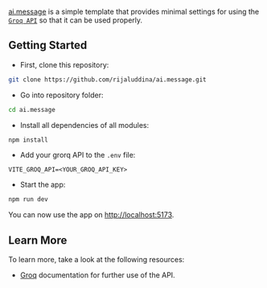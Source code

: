 [ai.message](https://rjlddna.netlify.app/) is a simple template that provides minimal settings for using the [`Groq ​​API`](https://console.groq.com/docs/quickstart) so that it can be used properly.

## Getting Started

- First, clone this repository:

```bash
git clone https://github.com/rijaluddina/ai.message.git
```
- Go into repository folder:

```bash
cd ai.message
```

- Install all dependencies of all modules:

```bash
npm install
```

- Add your grorq API to the `.env` file:

```
VITE_GROQ_API=<YOUR_GROQ_API_KEY>
```

- Start the app:

```bash
npm run dev
```
You can now use the app on [http://localhost:5173](http://localhost:5173).

## Learn More

To learn more, take a look at the following resources:

- [Groq](https://console.groq.com/docs/quickstart) documentation for further use of the API.

